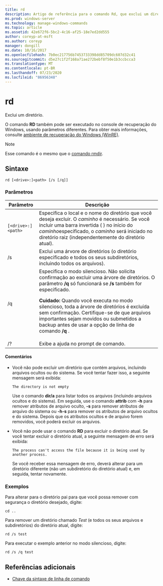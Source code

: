 ```yaml
---
title: rd
description: Artigo de referência para o comando Rd, que exclui um diretório.
ms.prod: windows-server
ms.technology: manage-windows-commands
ms.topic: article
ms.assetid: 42e672f6-5bc2-4c16-af25-18e7ed2dd555
author: coreyp-at-msft
ms.author: coreyp
manager: dongill
ms.date: 10/16/2017
ms.openlocfilehash: 7b0ec217756b7453733398dd85709dc607d32c41
ms.sourcegitcommit: d5e27c1f2f168a71ae272bebf8f50e1b3ccbcca3
ms.translationtype: MT
ms.contentlocale: pt-BR
ms.lasthandoff: 07/23/2020
ms.locfileid: "86956348"
---
```

# <a name="rd"></a>rd

Exclui um diretório.

O comando **RD** também pode ser executado no console de recuperação do Windows, usando parâmetros diferentes. Para obter mais informações, consulte [ambiente de recuperação do Windows (WinRE)](/windows-hardware/manufacture/desktop/windows-recovery-environment--windows-re--technical-reference).

> [!NOTE]
> Esse comando é o mesmo que o [comando rmdir](rmdir.md).

## <a name="syntax"></a>Sintaxe

```
rd [<drive>:]<path> [/s [/q]]
```

### <a name="parameters"></a>Parâmetros

| Parâmetro | Descrição |
|--|--|
| `[<drive>:]<path>` | Especifica o local e o nome do diretório que você deseja excluir. O *caminho* é necessário. Se você incluir uma barra invertida ( \) no início do *caminho*especificado, o *caminho* será iniciado no diretório raiz (independentemente do diretório atual). |
| /s | Exclui uma árvore de diretórios (o diretório especificado e todos os seus subdiretórios, incluindo todos os arquivos). |
| /q | Especifica o modo silencioso. Não solicita confirmação ao excluir uma árvore de diretórios. O parâmetro **/q** só funcionará se **/s** também for especificado.<p>**Cuidado:** Quando você executa no modo silencioso, toda a árvore de diretórios é excluída sem confirmação. Certifique-se de que arquivos importantes sejam movidos ou submetidos a backup antes de usar a opção de linha de comando **/q** . |
| /? | Exibe a ajuda no prompt de comando. |

#### <a name="remarks"></a>Comentários

- Você não pode excluir um diretório que contém arquivos, incluindo arquivos ocultos ou do sistema. Se você tentar fazer isso, a seguinte mensagem será exibida:

    `The directory is not empty`

    Use o comando **dir/a** para listar todos os arquivos (incluindo arquivos ocultos e do sistema). Em seguida, use o comando **attrib** com **-h** para remover atributos de arquivo oculto, **-s** para remover atributos de arquivo do sistema ou **-h-s** para remover os atributos de arquivo ocultos e do sistema. Depois que os atributos ocultos e de arquivo forem removidos, você poderá excluir os arquivos.

- Você não pode usar o comando **RD** para excluir o diretório atual. Se você tentar excluir o diretório atual, a seguinte mensagem de erro será exibida:

    `The process can't access the file because it is being used by another process.`

    Se você receber essa mensagem de erro, deverá alterar para um diretório diferente (não um subdiretório do diretório atual) e, em seguida, tentar novamente.

### <a name="examples"></a>Exemplos

Para alterar para o diretório pai para que você possa remover com segurança o diretório desejado, digite:

```
cd ..
```

Para remover um diretório chamado *Test* (e todos os seus arquivos e subdiretórios) do diretório atual, digite:

```
rd /s test
```

Para executar o exemplo anterior no modo silencioso, digite:

```
rd /s /q test
```

## <a name="additional-references"></a>Referências adicionais

- [Chave da sintaxe de linha de comando](command-line-syntax-key.md)
